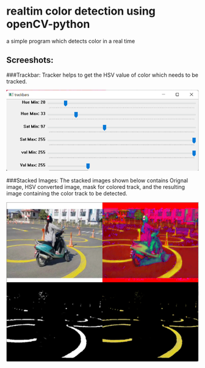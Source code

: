 # realtim color detection using openCV-python
a simple program which detects color in a real time 

## Screeshots:

###Trackbar:
Tracker helps to get the HSV value of color which needs to be tracked.


<img src="images/trackbar.png">

###Stacked Images:
The stacked images shown below contains Orignal image, HSV converted image, mask for colored track, and the resulting image containing the color track to be detected.


<img src="images/stacked_image.png">

